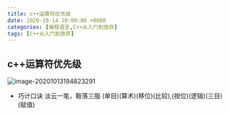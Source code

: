 ```yaml
---
title: c++运算符优先级
date: 2020-10-14 20:00:00 +0800
categories: [编程语言,C++从入门到放弃]
tags: [C++从入门到放弃] 
---
```


## c++运算符优先级

![image-20201013194823291](/assets/img/sample/typora-user-imagesimage-20201013194823291.png)
+ 巧计口诀
淡云一笔，鞍落三服 
(单目)(算术)(移位)(比较),(按位)(逻辑)(三目)(赋值)